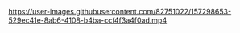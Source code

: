 


https://user-images.githubusercontent.com/82751022/157298653-529ec41e-8ab6-4108-b4ba-ccf4f3a4f0ad.mp4

